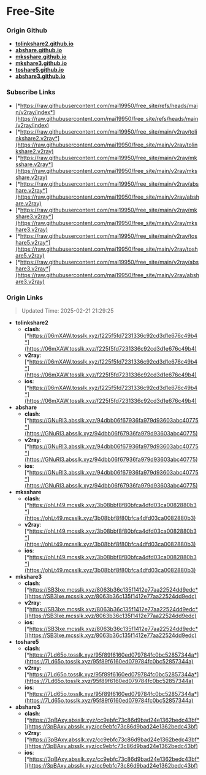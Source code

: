 # Free-Site

### Origin Github

- [**tolinkshare2.github.io**](https://github.com/tolinkshare2/tolinkshare2.github.io)
- [**abshare.github.io**](https://github.com/abshare/abshare.github.io)
- [**mksshare.github.io**](https://github.com/mksshare/mksshare.github.io)
- [**mkshare3.github.io**](https://github.com/mkshare3/mkshare3.github.io)
- [**toshare5.github.io**](https://github.com/toshare5/toshare5.github.io)
- [**abshare3.github.io**](https://github.com/abshare3/abshare3.github.io)

### Subscribe Links

- [*https://raw.githubusercontent.com/mai19950/free_site/refs/heads/main/v2ray/index*](https://raw.githubusercontent.com/mai19950/free_site/refs/heads/main/v2ray/index)
- [*https://raw.githubusercontent.com/mai19950/free_site/main/v2ray/tolinkshare2.v2ray*](https://raw.githubusercontent.com/mai19950/free_site/main/v2ray/tolinkshare2.v2ray)
- [*https://raw.githubusercontent.com/mai19950/free_site/main/v2ray/mksshare.v2ray*](https://raw.githubusercontent.com/mai19950/free_site/main/v2ray/mksshare.v2ray)
- [*https://raw.githubusercontent.com/mai19950/free_site/main/v2ray/abshare.v2ray*](https://raw.githubusercontent.com/mai19950/free_site/main/v2ray/abshare.v2ray)
- [*https://raw.githubusercontent.com/mai19950/free_site/main/v2ray/mkshare3.v2ray*](https://raw.githubusercontent.com/mai19950/free_site/main/v2ray/mkshare3.v2ray)
- [*https://raw.githubusercontent.com/mai19950/free_site/main/v2ray/toshare5.v2ray*](https://raw.githubusercontent.com/mai19950/free_site/main/v2ray/toshare5.v2ray)
- [*https://raw.githubusercontent.com/mai19950/free_site/main/v2ray/abshare3.v2ray*](https://raw.githubusercontent.com/mai19950/free_site/main/v2ray/abshare3.v2ray)

### Origin Links

> Updated Time: 2025-02-21 21:29:25

- **tolinkshare2**
  - **clash**: [*https://06mXAW.tosslk.xyz/f225f5fd7231336c92cd3d1e676c49b4*](https://06mXAW.tosslk.xyz/f225f5fd7231336c92cd3d1e676c49b4)
  - **v2ray**: [*https://06mXAW.tosslk.xyz/f225f5fd7231336c92cd3d1e676c49b4*](https://06mXAW.tosslk.xyz/f225f5fd7231336c92cd3d1e676c49b4)
  - **ios**: [*https://06mXAW.tosslk.xyz/f225f5fd7231336c92cd3d1e676c49b4*](https://06mXAW.tosslk.xyz/f225f5fd7231336c92cd3d1e676c49b4)
- **abshare**
  - **clash**: [*https://GNuRI3.absslk.xyz/94dbb06f67936fa979d93603abc40775*](https://GNuRI3.absslk.xyz/94dbb06f67936fa979d93603abc40775)
  - **v2ray**: [*https://GNuRI3.absslk.xyz/94dbb06f67936fa979d93603abc40775*](https://GNuRI3.absslk.xyz/94dbb06f67936fa979d93603abc40775)
  - **ios**: [*https://GNuRI3.absslk.xyz/94dbb06f67936fa979d93603abc40775*](https://GNuRI3.absslk.xyz/94dbb06f67936fa979d93603abc40775)
- **mksshare**
  - **clash**: [*https://ohLt49.mcsslk.xyz/3b08bbf8f80bfca4dfd03ca0082880b3*](https://ohLt49.mcsslk.xyz/3b08bbf8f80bfca4dfd03ca0082880b3)
  - **v2ray**: [*https://ohLt49.mcsslk.xyz/3b08bbf8f80bfca4dfd03ca0082880b3*](https://ohLt49.mcsslk.xyz/3b08bbf8f80bfca4dfd03ca0082880b3)
  - **ios**: [*https://ohLt49.mcsslk.xyz/3b08bbf8f80bfca4dfd03ca0082880b3*](https://ohLt49.mcsslk.xyz/3b08bbf8f80bfca4dfd03ca0082880b3)
- **mkshare3**
  - **clash**: [*https://SB3lxe.mcsslk.xyz/8063b36c135f1412e77aa22524dd9edc*](https://SB3lxe.mcsslk.xyz/8063b36c135f1412e77aa22524dd9edc)
  - **v2ray**: [*https://SB3lxe.mcsslk.xyz/8063b36c135f1412e77aa22524dd9edc*](https://SB3lxe.mcsslk.xyz/8063b36c135f1412e77aa22524dd9edc)
  - **ios**: [*https://SB3lxe.mcsslk.xyz/8063b36c135f1412e77aa22524dd9edc*](https://SB3lxe.mcsslk.xyz/8063b36c135f1412e77aa22524dd9edc)
- **toshare5**
  - **clash**: [*https://7Ld65o.tosslk.xyz/95f89f6160ed079784fc0bc52857344a*](https://7Ld65o.tosslk.xyz/95f89f6160ed079784fc0bc52857344a)
  - **v2ray**: [*https://7Ld65o.tosslk.xyz/95f89f6160ed079784fc0bc52857344a*](https://7Ld65o.tosslk.xyz/95f89f6160ed079784fc0bc52857344a)
  - **ios**: [*https://7Ld65o.tosslk.xyz/95f89f6160ed079784fc0bc52857344a*](https://7Ld65o.tosslk.xyz/95f89f6160ed079784fc0bc52857344a)
- **abshare3**
  - **clash**: [*https://3pBAxy.absslk.xyz/cc9ebfc73c86d9bad24e1362bedc43bf*](https://3pBAxy.absslk.xyz/cc9ebfc73c86d9bad24e1362bedc43bf)
  - **v2ray**: [*https://3pBAxy.absslk.xyz/cc9ebfc73c86d9bad24e1362bedc43bf*](https://3pBAxy.absslk.xyz/cc9ebfc73c86d9bad24e1362bedc43bf)
  - **ios**: [*https://3pBAxy.absslk.xyz/cc9ebfc73c86d9bad24e1362bedc43bf*](https://3pBAxy.absslk.xyz/cc9ebfc73c86d9bad24e1362bedc43bf)
